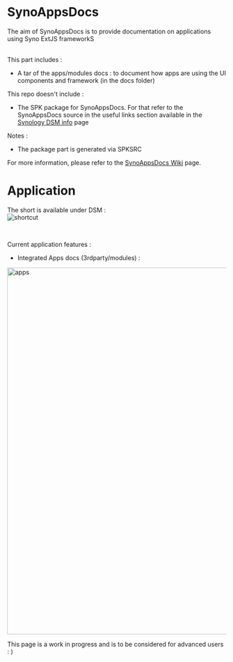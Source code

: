 # SynoAppsDocs
The aim of SynoAppsDocs is to provide documentation on applications using Syno ExtJS frameworkS<br><br>

This part includes :
- A tar of the apps/modules docs : to document how apps are using the UI components and framework (in the docs folder)

This repo doesn't include :
- The SPK package for SynoAppsDocs. For that refer to the SynoAppsDocs source in the useful links section available in the [Synology DSM info](https://github.com/DigitalBox98/SynoAppsDocs/wiki/Synology-DSM-info) page 

Notes : 
- The package part is generated via SPKSRC

For more information, please refer to the [SynoAppsDocs Wiki](https://github.com/DigitalBox98/SynoAppsDocs/wiki) page.

# Application

The short is available under DSM :<br>
![shortcut](https://user-images.githubusercontent.com/57635141/117479372-8c453880-af60-11eb-970a-ff1279b6275c.png)

<br>

Current application features : 

- Integrated Apps docs (3rdparty/modules) : <br>
<img width="844" alt="apps" src="https://user-images.githubusercontent.com/57635141/117019545-c8c12c00-acf5-11eb-91be-8a4f2319b93a.png">
<br>


This page is a work in progress and is to be considered for advanced users : ) <br>


